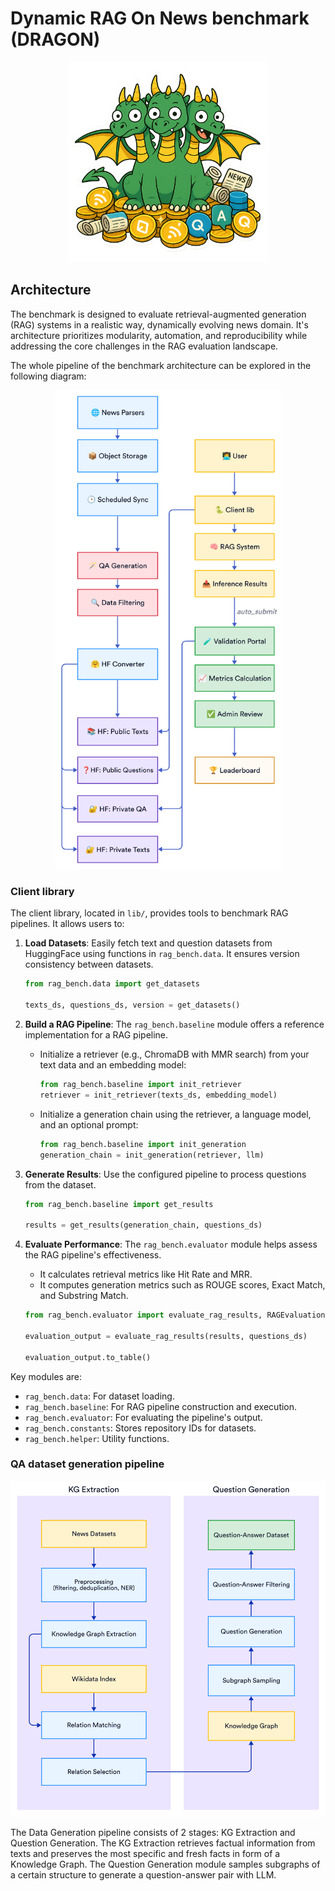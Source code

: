 # Dynamic RAG On News benchmark (DRAGON)

<p align="center">
  <img src="./static/images/title.png" width="320px" />
</p>

## Architecture

The benchmark is designed to evaluate retrieval-augmented generation (RAG) systems in a realistic way, dynamically evolving news domain. It's architecture prioritizes modularity, automation, and reproducibility while addressing the core challenges in the RAG evaluation landscape.

The whole pipeline of the benchmark architecture can be explored in the following diagram:

<p align="center">
    <img src="./static/images/dragon_pipeline.png" width="360px" />
</p>

### Client library

The client library, located in `lib/`, provides tools to benchmark RAG pipelines. It allows users to:

1.  **Load Datasets**: Easily fetch text and question datasets from HuggingFace using functions in `rag_bench.data`. It ensures version consistency between datasets.
    ```python
    from rag_bench.data import get_datasets

    texts_ds, questions_ds, version = get_datasets()
    ```

2.  **Build a RAG Pipeline**: The `rag_bench.baseline` module offers a reference implementation for a RAG pipeline.
    *   Initialize a retriever (e.g., ChromaDB with MMR search) from your text data and an embedding model:
        ```python
        from rag_bench.baseline import init_retriever
        retriever = init_retriever(texts_ds, embedding_model)
        ```
    *   Initialize a generation chain using the retriever, a language model, and an optional prompt:
        ```python
        from rag_bench.baseline import init_generation
        generation_chain = init_generation(retriever, llm)
        ```

3.  **Generate Results**: Use the configured pipeline to process questions from the dataset.
    ```python
    from rag_bench.baseline import get_results

    results = get_results(generation_chain, questions_ds)
    ```

4.  **Evaluate Performance**: The `rag_bench.evaluator` module helps assess the RAG pipeline's effectiveness.
    *   It calculates retrieval metrics like Hit Rate and MRR.
    *   It computes generation metrics such as ROUGE scores, Exact Match, and Substring Match.
    ```python
    from rag_bench.evaluator import evaluate_rag_results, RAGEvaluationResults

    evaluation_output = evaluate_rag_results(results, questions_ds)

    evaluation_output.to_table()
    ```

Key modules are:
*   `rag_bench.data`: For dataset loading.
*   `rag_bench.baseline`: For RAG pipeline construction and execution.
*   `rag_bench.evaluator`: For evaluating the pipeline's output.
*   `rag_bench.constants`: Stores repository IDs for datasets.
*   `rag_bench.helper`: Utility functions.


### QA dataset generation pipeline

<p align="center">
    <img src="./static/images/qg_pipeline.png" width="540px" />
</p>

The Data Generation pipeline consists of 2 stages: KG Extraction and Question Generation. The KG Extraction retrieves factual information from texts and preserves the most specific and fresh facts in form of a Knowledge Graph. The Question Generation module samples subgraphs of a certain structure to generate a question-answer pair with LLM.